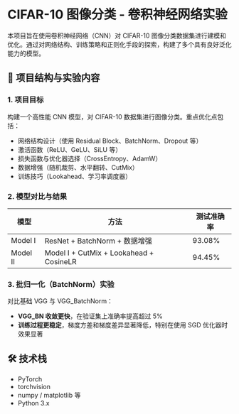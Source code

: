 # CIFAR-10 图像分类 - 卷积神经网络实验

本项目旨在使用卷积神经网络（CNN）对 CIFAR-10 图像分类数据集进行建模和优化。通过对网络结构、训练策略和正则化手段的探索，构建了多个具有良好泛化能力的模型。


## 📌 项目结构与实验内容

### 1. 项目目标
构建一个高性能 CNN 模型，对 CIFAR-10 数据集进行图像分类。重点优化点包括：
- 网络结构设计（使用 Residual Block、BatchNorm、Dropout 等）
- 激活函数（ReLU、GeLU、SiLU 等）
- 损失函数与优化器选择（CrossEntropy、AdamW）
- 数据增强（随机裁剪、水平翻转、CutMix）
- 训练技巧（Lookahead、学习率调度器）

### 2. 模型对比与结果

| 模型 | 方法 | 测试准确率 |
|------|------|-------------|
| Model I | ResNet + BatchNorm + 数据增强 | 93.08% |
| Model II | Model I + CutMix + Lookahead + CosineLR | 94.45% |

### 3. 批归一化（BatchNorm）实验
对比基础 VGG 与 VGG_BatchNorm：
- **VGG_BN 收敛更快**，在验证集上准确率提高超过 5%
- **训练过程更稳定**，梯度方差和梯度差异显著降低，特别在使用 SGD 优化器时效果显著

## 🛠️ 技术栈

- PyTorch
- torchvision
- numpy / matplotlib 等
- Python 3.x


